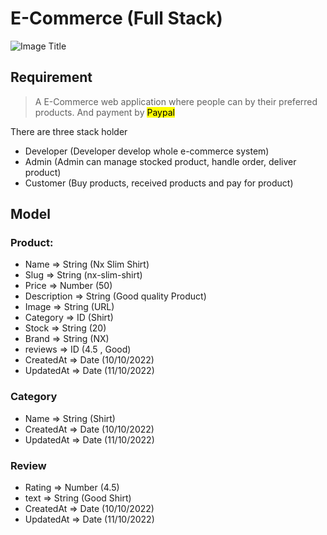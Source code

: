# E-Commerce (Full Stack)

![Image Title](./images/delivery.webp)

## Requirement

> A E-Commerce web application where people can by their preferred products. And payment by <mark> Paypal <mark>

There are three stack holder

- Developer (Developer develop whole e-commerce system)
- Admin (Admin can manage stocked product, handle order, deliver product)
- Customer (Buy products, received products and pay for product)

## Model

### Product:

- Name => String (Nx Slim Shirt)
- Slug => String (nx-slim-shirt)
- Price => Number (50)
- Description => String (Good quality Product)
- Image => String (URL)
- Category => ID (Shirt)
- Stock => String (20)
- Brand => String (NX)
- reviews => ID (4.5 , Good)
- CreatedAt => Date (10/10/2022)
- UpdatedAt => Date (11/10/2022)

### Category

- Name => String (Shirt)
- CreatedAt => Date (10/10/2022)
- UpdatedAt => Date (11/10/2022)

### Review

- Rating => Number (4.5)
- text => String (Good Shirt)
- CreatedAt => Date (10/10/2022)
- UpdatedAt => Date (11/10/2022)

